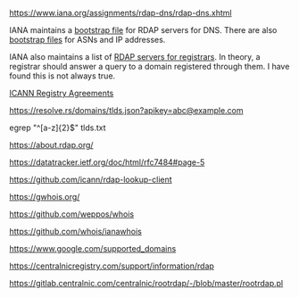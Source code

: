 https://www.iana.org/assignments/rdap-dns/rdap-dns.xhtml

IANA maintains a [bootstrap file](https://data.iana.org/rdap/dns.json) for RDAP servers for DNS.  There are also [bootstrap files](https://data.iana.org/rdap/) for ASNs and IP addresses.

IANA also maintains a list of [RDAP servers for registrars](https://www.iana.org/assignments/registrar-ids/registrar-ids.xhtml).  In theory, a registrar should answer a query to a domain registered through them.  I have found this is not always true.

[ICANN Registry Agreements](https://www.icann.org/en/registry-agreements?sort-column=top-level-domain&sort-direction=asc&page=1)

https://resolve.rs/domains/tlds.json?apikey=abc@example.com


egrep "^[a-z]{2}$" tlds.txt

https://about.rdap.org/

https://datatracker.ietf.org/doc/html/rfc7484#page-5

https://github.com/icann/rdap-lookup-client

https://gwhois.org/

https://github.com/weppos/whois

https://github.com/whois/ianawhois

https://www.google.com/supported_domains

https://centralnicregistry.com/support/information/rdap

https://gitlab.centralnic.com/centralnic/rootrdap/-/blob/master/rootrdap.pl